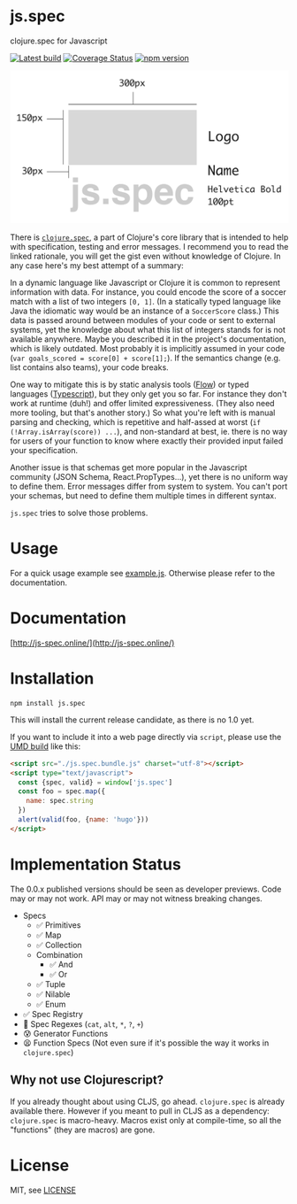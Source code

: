 # js.spec

clojure.spec for Javascript

[![Latest build](https://travis-ci.org/prayerslayer/js.spec.svg?branch=master)](https://travis-ci.org/prayerslayer/js.spec)
[![Coverage Status](https://coveralls.io/repos/github/prayerslayer/js.spec/badge.svg?branch=master)](https://coveralls.io/github/prayerslayer/js.spec?branch=master)
[![npm version](https://badge.fury.io/js/js.spec.svg)](https://badge.fury.io/js/js.spec)

![logo](logo.png)

There is [`clojure.spec`](http://clojure.org/about/spec), a part of Clojure's core library that is intended to help with specification, testing and error messages. I recommend you to read the linked rationale, you will get the gist even without knowledge of Clojure. In any case here's my best attempt of a summary:

In a dynamic language like Javascript or Clojure it is common to represent information with data. For instance, you could encode the score of a soccer match with a list of two integers `[0, 1]`. (In a statically typed language like Java the idiomatic way would be an instance of a `SoccerScore` class.) This data is passed around between modules of your code or sent to external systems, yet the knowledge about what this list of integers stands for is not available anywhere. Maybe you described it in the project's documentation, which is likely outdated. Most probably it is implicitly assumed in your code (`var goals_scored = score[0] + score[1];`). If the semantics change (e.g. list contains also teams), your code breaks.

One way to mitigate this is by static analysis tools ([Flow](https://github.com/facebook/flow)) or typed languages ([Typescript](https://www.typescriptlang.org/)), but they only get you so far. For instance they don't work at runtime (duh!) and offer limited expressiveness. (They also need more tooling, but that's another story.) So what you're left with is manual parsing and checking, which is repetitive and half-assed at worst (`if (!Array.isArray(score)) ...`), and non-standard at best, ie. there is no way for users of your function to know where exactly their provided input failed your specification.

Another issue is that schemas get more popular in the Javascript community (JSON Schema, React.PropTypes...), yet there is no uniform way to define them. Error messages differ from system to system. You can't port your schemas, but need to define them multiple times in different syntax.

`js.spec` tries to solve those problems.

# Usage

For a quick usage example see [example.js](example.js). Otherwise please refer to the documentation.

# Documentation

[http://js-spec.online/](http://js-spec.online/)

# Installation

    npm install js.spec

This will install the current release candidate, as there is no 1.0 yet.

If you want to include it into a web page directly via `script`, please use the [UMD build](dist/js.spec.bundle.js) like this:

~~~ html
<script src="./js.spec.bundle.js" charset="utf-8"></script>
<script type="text/javascript">
  const {spec, valid} = window['js.spec']
  const foo = spec.map({
    name: spec.string
  })
  alert(valid(foo, {name: 'hugo'}))
</script>
~~~

# Implementation Status

The 0.0.x published versions should be seen as developer previews. Code may or may not work. API may or may not witness breaking changes.

* Specs
  * ✅ Primitives
  * ✅ Map
  * ✅ Collection
  * Combination
    * ✅ And
    * ✅ Or
  * ✅ Tuple
  * ✅ Nilable
  * ✅ Enum
* ✅ Spec Registry
* :construction: Spec Regexes (`cat`, `alt`, `*`, `?`, `+`)
* 😰 Generator Functions
* 😫 Function Specs (Not even sure if it's possible the way it works in `clojure.spec`)

## Why not use Clojurescript?

If you already thought about using CLJS, go ahead. `clojure.spec` is already available there. However if you meant to pull in CLJS as a dependency: `clojure.spec` is macro-heavy. Macros exist only at compile-time, so all the "functions" (they are macros) are gone.

# License

MIT, see [LICENSE](LICENSE.md)
